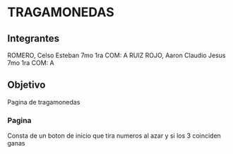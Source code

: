 # TRAGAMONEDAS

## Integrantes

ROMERO, Celso Esteban 7mo 1ra COM: A
RUIZ ROJO, Aaron Claudio Jesus 7mo 1ra COM: A

## Objetivo

Pagina de tragamonedas

### Pagina

Consta de un boton de inicio que tira numeros al azar y si los 3 coinciden ganas
